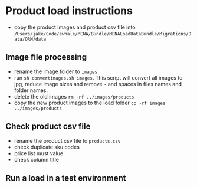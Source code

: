 # Product load instructions

* copy the product images and product csv file into
`/Users/jake/Code/ewhale/MENA/Bundle/MENALoadDataBundle/Migrations/Data/ORM/data`

## Image file processing 

* rename the image folder to `images`
* run `sh convertimages.sh images`. This script will convert all images to jpg, reduce image sizes and remove `-` 
and spaces in files names and folder names.
* delete the old images
 `rm -rf ../images/products`
* copy the new product images to the load folder `cp -rf images ../images/products`

## Check product csv file

* rename the product csv file to `products.csv`
* check duplicate sku codes
* price list must value
* check column title

## Run a load in a test environment 

